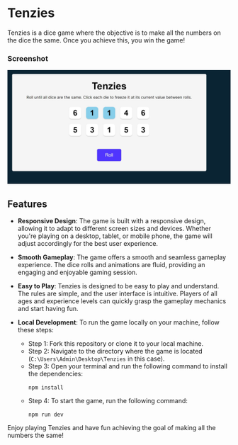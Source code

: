 # Tenzies

Tenzies is a dice game where the objective is to make all the numbers on the dice the same. Once you achieve this, you win the game!

### Screenshot 

![screenshot](src/screenshot.jpeg)

## Features

- **Responsive Design**: The game is built with a responsive design, allowing it to adapt to different screen sizes and devices. Whether you're playing on a desktop, tablet, or mobile phone, the game will adjust accordingly for the best user experience.

- **Smooth Gameplay**: The game offers a smooth and seamless gameplay experience. The dice rolls and animations are fluid, providing an engaging and enjoyable gaming session.

- **Easy to Play**: Tenzies is designed to be easy to play and understand. The rules are simple, and the user interface is intuitive. Players of all ages and experience levels can quickly grasp the gameplay mechanics and start having fun.

- **Local Development**: To run the game locally on your machine, follow these steps:

  - Step 1: Fork this repository or clone it to your local machine.
  - Step 2: Navigate to the directory where the game is located (`C:\Users\Admin\Desktop\Tenzies` in this case).
  - Step 3: Open your terminal and run the following command to install the dependencies:
    ```
    npm install
    ```
  - Step 4: To start the game, run the following command:
    ```
    npm run dev
    ```

Enjoy playing Tenzies and have fun achieving the goal of making all the numbers the same!

